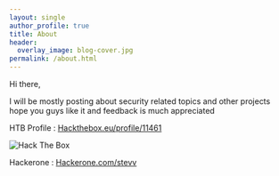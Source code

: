 ```yaml
---
layout: single
author_profile: true
title: About
header:
  overlay_image: blog-cover.jpg
permalink: /about.html
---
```


Hi there,
   
I will be mostly posting about security related topics and other projects hope you guys like it and feedback is much appreciated

HTB Profile : <a href="https://www.hackthebox.eu/profile/11461" target="_blank">Hackthebox.eu/profile/11461</a>
            
            
<img src="https://www.hackthebox.eu/badge/image/11461" alt="Hack The Box">


Hackerone : <a href="https://www.hackerone.com/stevv" target="_blank">Hackerone.com/stevv</a>

